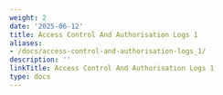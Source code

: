 ```yaml
---
weight: 2
date: '2025-06-12'
title: Access Control And Authorisation Logs 1
aliases:
- /docs/access-control-and-authorisation-logs_1/
description: ''
linkTitle: Access Control And Authorisation Logs 1
type: docs
---
```


